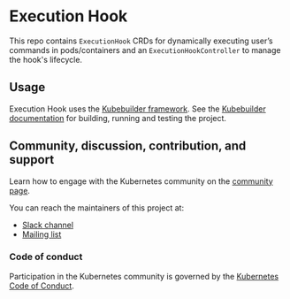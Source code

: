 # Execution Hook

This repo contains `ExecutionHook` CRDs for dynamically executing user’s commands in pods/containers
and an `ExecutionHookController` to manage the hook's lifecycle.

## Usage

Execution Hook uses the [Kubebuilder framework](https://github.com/kubernetes-sigs/kubebuilder).
See the [Kubebuilder documentation](https://book.kubebuilder.io/introduction.html) for building, running and testing the project.

## Community, discussion, contribution, and support

Learn how to engage with the Kubernetes community on the [community page](http://kubernetes.io/community/).

You can reach the maintainers of this project at:

- [Slack channel](https://kubernetes.slack.com/messages/sig-apps)
- [Mailing list](https://groups.google.com/forum/#!forum/kubernetes-sig-apps)

### Code of conduct

Participation in the Kubernetes community is governed by the [Kubernetes Code of Conduct](code-of-conduct.md).
